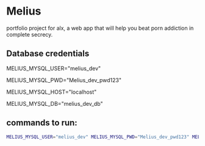 # Melius

portfolio project for alx, a web app that will help you beat porn addiction in complete secrecy.

## Database credentials

MELIUS_MYSQL_USER="melius_dev"

MELIUS_MYSQL_PWD="Melius_dev_pwd123"

MELIUS_MYSQL_HOST="localhost"

MELIUS_MYSQL_DB="melius_dev_db"

## commands to run:

```bash
MELIUS_MYSQL_USER="melius_dev" MELIUS_MYSQL_PWD="Melius_dev_pwd123" MELIUS_MYSQL_HOST=localhost MELIUS_MYSQL_DB=melius_dev_db ./file
```

